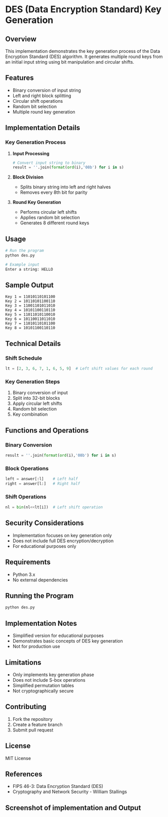 # DES (Data Encryption Standard) Key Generation

## Overview

This implementation demonstrates the key generation process of the Data Encryption Standard (DES) algorithm. It generates multiple round keys from an initial input string using bit manipulation and circular shifts.

## Features

- Binary conversion of input string
- Left and right block splitting
- Circular shift operations
- Random bit selection
- Multiple round key generation

## Implementation Details

### Key Generation Process

1. **Input Processing**

   ```python
   # Convert input string to binary
   result = ''.join(format(ord(i),'08b') for i in s)
   ```

2. **Block Division**

   - Splits binary string into left and right halves
   - Removes every 8th bit for parity

3. **Round Key Generation**
   - Performs circular left shifts
   - Applies random bit selection
   - Generates 8 different round keys

## Usage

```python
# Run the program
python des.py

# Example input
Enter a string: HELLO
```

## Sample Output

```
Key 1 = 11010110101100
Key 2 = 10110101100110
Key 3 = 11001101011010
Key 4 = 10101100110110
Key 5 = 11011010110010
Key 6 = 10110011011010
Key 7 = 11010110101100
Key 8 = 10101100110110
```

## Technical Details

### Shift Schedule

```python
lt = [2, 3, 6, 7, 1, 6, 5, 9]  # Left shift values for each round
```

### Key Generation Steps

1. Binary conversion of input
2. Split into 32-bit blocks
3. Apply circular left shifts
4. Random bit selection
5. Key combination

## Functions and Operations

### Binary Conversion

```python
result = ''.join(format(ord(i),'08b') for i in s)
```

### Block Operations

```python
left = answer[:l]    # Left half
right = answer[l:]   # Right half
```

### Shift Operations

```python
nl = bin(nl<<lt[i])  # Left shift operation
```

## Security Considerations

- Implementation focuses on key generation only
- Does not include full DES encryption/decryption
- For educational purposes only

## Requirements

- Python 3.x
- No external dependencies

## Running the Program

```bash
python des.py
```

## Implementation Notes

- Simplified version for educational purposes
- Demonstrates basic concepts of DES key generation
- Not for production use

## Limitations

- Only implements key generation phase
- Does not include S-box operations
- Simplified permutation tables
- Not cryptographically secure

## Contributing

1. Fork the repository
2. Create a feature branch
3. Submit pull request

## License

MIT License

## References

- FIPS 46-3: Data Encryption Standard (DES)
- Cryptography and Network Security - William Stallings

## Screenshot of implementation and Output

